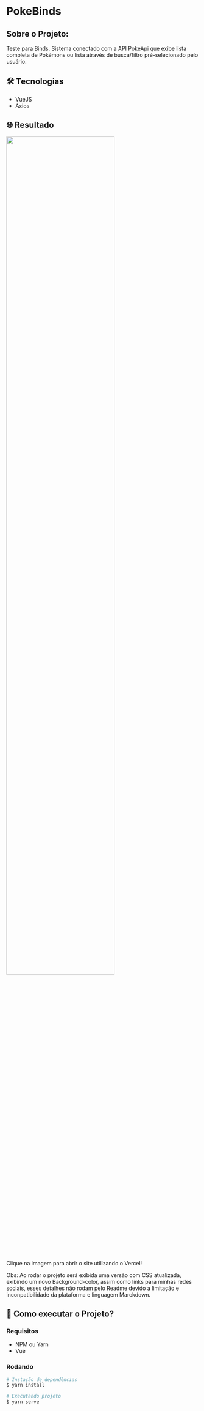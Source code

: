 # PokeBinds

## Sobre o Projeto:
Teste para Binds. Sistema conectado com a API PokeApi que exibe lista completa de Pokémons ou lista através de busca/filtro pré-selecionado pelo usuário.

## 🛠 Tecnologias

- VueJS
- Axios

## 🌐 Resultado

<a href="https://pokedex-vuejs-kappa.vercel.app/">
  <img src="PokeBinds_VUE_Version_One/src/assets/picture.png" width="75%" />
</a>

Clique na imagem para abrir o site utilizando o Vercel!

Obs: Ao rodar o projeto será exibida uma versão com CSS atualizada, exibindo um novo Background-color, assim como links para minhas redes sociais, esses detalhes não rodam pelo Readme devido a limitação e inconpatibilidade da plataforma e linguagem Marckdown.

## 🤔 Como executar o Projeto? 

### Requisitos

- NPM ou Yarn
- Vue

### Rodando

```bash
# Instação de dependências
$ yarn install

# Executando projeto
$ yarn serve
```
